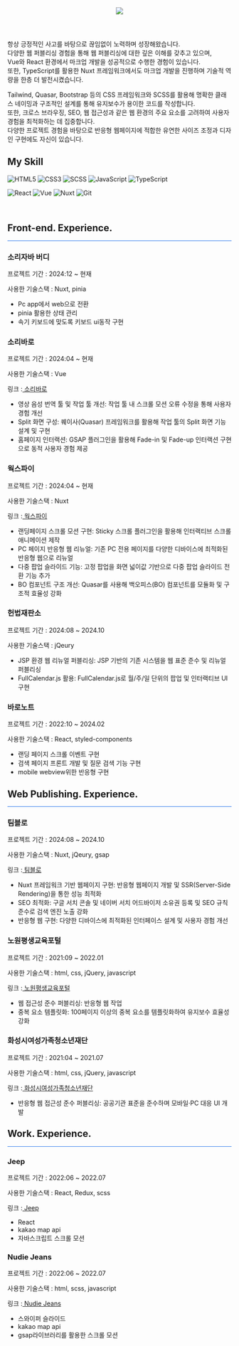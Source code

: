  <div>

 <header>
 <img src="https://capsule-render.vercel.app/api?type=waving&color=auto&height=300&section=header&text=JUNG%20HYEONJIN&fontSize=50&animation=fadeIn&fontAlignY=38&descAlignY=81&descAlign=-90&fontColor=fff" />
 </header>
<div align=left>

<p >
 항상 긍정적인 사고를 바탕으로 끊임없이 노력하며 성장해왔습니다.<br/>
 다양한 웹 퍼블리싱 경험을 통해 웹 퍼블리싱에 대한 깊은 이해를 갖추고 있으며, <br/>
 Vue와 React 환경에서 마크업 개발을 성공적으로 수행한 경험이 있습니다. <br/>
 또한, TypeScript를 활용한 Nuxt 프레임워크에서도 마크업 개발을 진행하며 기술적 역량을 한층 더 발전시켰습니다.<br/>

Tailwind, Quasar, Bootstrap 등의 CSS 프레임워크와 SCSS를 활용해 명확한 클래스 네이밍과 구조적인 설계를 통해 유지보수가 용이한 코드를 작성합니다. <br/>
또한, 크로스 브라우징, SEO, 웹 접근성과 같은 웹 환경의 주요 요소를 고려하여 사용자 경험을 최적화하는 데 집중합니다.<br/> 
다양한 프로젝트 경험을 바탕으로 반응형 웹페이지에 적합한 유연한 사이즈 조정과 디자인 구현에도 자신이 있습니다.


</p>
<p></p>
</div>
 <h2> My Skill </h2>

![HTML5](https://img.shields.io/badge/-HTML5-F05032?style=for-the-badge&logo=html5&logoColor=ffffff)
![CSS3](https://img.shields.io/badge/-CSS3-007ACC?style=for-the-badge&logo=css3)
![SCSS](https://img.shields.io/badge/Scss-cc6699?style=for-the-badge&logo=Sass&logoColor=white)
![JavaScript](https://img.shields.io/badge/-JavaScript-%23F7DF1C?style=for-the-badge&logo=javascript&logoColor=000000&labelColor=%23F7DF1C&color=%23FFCE5A)
![TypeScript](https://img.shields.io/badge/-TypeScript-%23007ACC?style=for-the-badge&logo=typescript&logoColor=white&labelColor=%23007ACC&color=%23007ACC)

![React](https://img.shields.io/badge/-React-222222?style=for-the-badge&logo=react)
![Vue](https://img.shields.io/badge/-Vue-222222?style=for-the-badge&logo=vue.js&logoColor=4FC08D)
![Nuxt](https://img.shields.io/badge/-Nuxt-222222?style=for-the-badge&logo=nuxt.js&logoColor=00DC82)
![Git](https://img.shields.io/badge/-Git-F05032?style=for-the-badge&logo=git&logoColor=ffffff)

<p>

<!-- <img alt="TypeScript" src ="https://img.shields.io/badge/TypeScript-007ACC.svg?&style=for-the-badge&logo=typescript&logoColor=white"/>
  -->
</p>

<br/>

<h2 style="line-height:1">Front-end. Experience.</h2>
<div style="background:#1f6feb; height:1px;"></div>

<h3>소리자바 버디</h3>

<p>프로젝트 기간 : 2024:12 ~ 현재</p>
<p>사용한 기술스택 : Nuxt, pinia</p>
<ul>
  <li>Pc app에서 web으로 전환</li>
  <li>pinia 활용한 상태 관리</li>
  <li>속기 키보드에 맞도록 키보드 ui동작 구현</li>
</ul>

<h3>소리바로</h3>

<p>프로젝트 기간 : 2024:04 ~ 현재</p>
<p>사용한 기술스택 : Vue</p>
<p>링크 :<a href="https://www.soribaro.com/welcome" target="_blank"> 소리바로</a>
<ul>
  <li>영상 음성 번역 툴 및 작업 툴 개선: 작업 툴 내 스크롤 모션 오류 수정을 통해 사용자 경험 개선</li>
  <li>Split 화면 구성: 퀘이사(Quasar) 프레임워크를 활용해 작업 툴의 Split 화면 기능 설계 및 구현</li>
  <li>홈페이지 인터랙션: GSAP 플러그인을 활용해 Fade-in 및 Fade-up 인터랙션 구현으로 동적 사용자 경험 제공</li>
</ul>

<h3>웍스파이</h3>

<p>프로젝트 기간 : 2024:04 ~ 현재</p>
<p>사용한 기술스택 : Nuxt</p>
<p>링크 :<a href="https://worksfy.net/" target="_blank"> 웍스파이</a>
</p>
<ul>
  <li> 랜딩페이지 스크롤 모션 구현: Sticky 스크롤 플러그인을 활용해 인터랙티브 스크롤 애니메이션 제작</li>
  <li>PC 페이지 반응형 웹 리뉴얼: 기존 PC 전용 페이지를 다양한 디바이스에 최적화된 반응형 웹으로 리뉴얼</li>
  <li>다중 팝업 슬라이드 기능: 고정 팝업을 화면 넓이값 기반으로 다중 팝업 슬라이드 전환 기능 추가</li>
  <li>BO 컴포넌트 구조 개선: Quasar를 사용해 백오피스(BO) 컴포넌트를 모듈화 및 구조적 효율성 강화</li>
</ul>

<h3>헌법재판소</h3>

<p>프로젝트 기간 : 2024:08 ~ 2024.10</p>
<p>사용한 기술스택 : jQeury</p>
</p>
<ul>
  <li>JSP 환경 웹 리뉴얼 퍼블리싱: JSP 기반의 기존 시스템을 웹 표준 준수 및 리뉴얼 퍼블리싱</li>
  <li>FullCalendar.js 활용: FullCalendar.js로 월/주/일 단위의 팝업 및 인터랙티브 UI 구현</li>
</ul>

<h3>바로노트</h3>

<p>프로젝트 기간 : 2022:10 ~ 2024.02</p>
<p>사용한 기술스택 : React, styled-components</p>
</p>
<ul>
  <li>랜딩 페이지 스크롤 이벤트 구현 </li>
  <li>검색 페이지 프론트 개발 및 질문 검색 기능 구현</li>
  <li>mobile webview위한 반응형 구현</li>
</ul>

<h2><h2 style="line-height:1">Web Publishing. Experience.</h2></h2>
<div style="background:#1f6feb; height:1px;"></div>

<h3>팀블로</h3>
<p>프로젝트 기간 : 2024:08 ~ 2024.10</p>
<p>사용한 기술스택 : Nuxt, jQeury, gsap</p>
<p>링크 :<a href="https://timblo.io/ko" target="_blank"> 팀블로</a></p>
<ul>
  <li>Nuxt 프레임워크 기반 웹페이지 구현: 반응형 웹페이지 개발 및 SSR(Server-Side Rendering)을 통한 성능 최적화</li>
  <li>SEO 최적화: 구글 서치 콘솔 및 네이버 서치 어드바이저 소유권 등록 및 SEO 규칙 준수로 검색 엔진 노출 강화</li>
  <li>반응형 웹 구현: 다양한 디바이스에 최적화된 인터페이스 설계 및 사용자 경험 개선</li>
</ul>

<h3>노원평생교육포털</h3>
<p>프로젝트 기간 : 2021:09 ~ 2022.01</p>
<p>사용한 기술스택 : html, css, jQuery, javascript</p>
<p>링크 :<a href="https://www.nowon.kr/nwll/web/intro" target="_blank"> 노원평생교육포털</a></p>
<ul>
  <li>웹 접근성 준수 퍼블리싱:  반응형 웹 작업</li>
  <li>중복 요소 템플릿화: 100페이지 이상의 중복 요소를 템플릿화하여 유지보수 효율성 강화</li>
</ul>

<h3>화성시여성가족청소년재단</h3>
<p>프로젝트 기간 : 2021:04 ~ 2021.07</p>
<p>사용한 기술스택 : html, css, jQuery, javascript</p>
<p>링크 :<a href="https://www.hswf.or.kr/fmcs/1" target="_blank"> 화성시여성가족청소년재단</a></p>
<ul>
  <li>반응형 웹 접근성 준수 퍼블리싱: 공공기관 표준을 준수하며 모바일·PC 대응 UI 개발</li>
</ul>

<h2><h2 style="line-height:1">Work. Experience.</h2></h2>
<div style="background:#1f6feb; height:1px;"></div>
<h3>Jeep</h3>
<p>프로젝트 기간 : 2022:06 ~ 2022.07</p>
<p>사용한 기술스택 :  React, Redux, scss </p>
<p>링크 :<a href="https://fmdlivehj.github.io/jeep_portfolio/" target="_blank"> Jeep</a></p>
<ul>
  <li>React</li>
  <li>kakao map api</li>
  <li>자바스크립트 스크롤 모션</li>
</ul>

<h3>Nudie Jeans</h3>
<p>프로젝트 기간 : 2022:06 ~ 2022.07</p>
<p>사용한 기술스택 : html, scss, javascript</p>
<p>링크 :<a href="https://fmdlivehj.github.io/nudie_portfolio/" target="_blank"> Nudie Jeans</a></p>
<ul>
  <li>스와이퍼 슬라이드</li>
  <li>kakao map api</li>
  <li>gsap라이브러리를 활용한 스크롤 모션</li>
</ul>
 </div>
